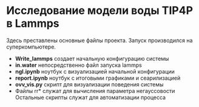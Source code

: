 # Исследование модели воды TIP4P в Lammps
Здесь преставлены основные файлы проекта. Запуск производился на суперкомпьютере.
* **Write_lammps** создает начальную конфигурацию системы 
* **in.water** непосредственно файл запуска lammps 
* **ngl.ipynb** ноутбук с визуализацией начальной конфигурации 
* **report.ipynb** ноутбук с итоговыми графиками и сеарилизацией  
* **ovv_vis.py** скрипт для визуализации поведения системы 
* Файлы rr* служат для вычисления параметра негауссовости 
Остальные скрипты служат для автоматизации процесса 
